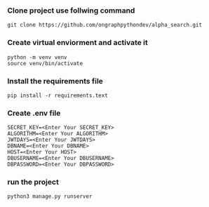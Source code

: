 ### Clone project use follwing command
```
git clone https://github.com/ongraphpythondev/alpha_search.git
```
### Create virtual enviorment and activate it 
```
python -m venv venv
source venv/bin/activate
```
### Install the requirements file
```
pip install -r requirements.text
```

### Create .env file
```
SECRET_KEY=<Enter Your SECRET_KEY>
ALGORITHM=<Enter Your ALGORITHM>
JWTDAYS=<Enter Your JWTDAYS>
DBNAME=<Enter Your DBNAME>
HOST=<Enter Your HOST>
DBUSERNAME=<Enter Your DBUSERNAME>
DBPASSWORD=<Enter Your DBPASSWORD>
```

### run the project
```
python3 manage.py runserver
```
